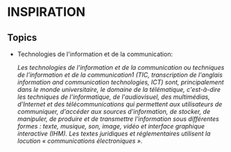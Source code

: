 # INSPIRATION

## Topics
- Technologies de l'information et de la communication:

    *Les technologies de l'information et de la communication ou techniques de l'information et de la communication1 (TIC, transcription de l'anglais information and communication technologies, ICT) sont, principalement dans le monde universitaire, le domaine de la télématique, c'est-à-dire les techniques de l'informatique, de l'audiovisuel, des multimédias, d'Internet et des télécommunications qui permettent aux utilisateurs de communiquer, d'accéder aux sources d'information, de stocker, de manipuler, de produire et de transmettre l'information sous différentes formes : texte, musique, son, image, vidéo et interface graphique interactive (IHM). Les textes juridiques et réglementaires utilisent la locution « communications électroniques ».*

